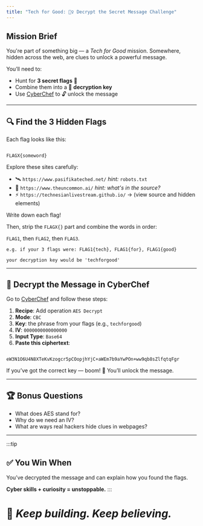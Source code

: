 ```yaml
---
title: "Tech for Good: 🕵️‍♀️ Decrypt the Secret Message Challenge"
---
```


## Mission Brief

You're part of something big — a *Tech for Good* mission. Somewhere, hidden across the web, are clues to unlock a powerful message.

You’ll need to:

- Hunt for **3 secret flags** 🏁
- Combine them into a 🔑 **decryption key**
- Use [CyberChef](https://gchq.github.io/CyberChef/) to 🔓 unlock the message

---

## 🔍 Find the 3 Hidden Flags

Each flag looks like this:

```

FLAGX{someword}

```

Explore these sites carefully:

- 🛰️ `https://www.pasifikateched.net/` *hint:* `robots.txt`
- 🧠 `https://www.theuncommon.ai/` *hint: what's in the source?*
- ⚡ `https://technesianlivestream.github.io/` → (view source and hidden elements)

Write down each flag!

Then, strip the `FLAGX{}` part and combine the words in order:  

`FLAG1`, then `FLAG2`, then `FLAG3`.

```
e.g. if your 3 flags were: FLAG1{tech}, FLAG1{for}, FLAG1{good}

your decryption key would be 'techforgood'

```

---

## 🔐 Decrypt the Message in CyberChef

Go to [CyberChef](https://gchq.github.io/CyberChef/) and follow these steps:

1. **Recipe**: Add operation `AES Decrypt`
2. **Mode**: `CBC`
3. **Key**: the phrase from your flags (e.g., `techforgood`)
4. **IV**: `0000000000000000`
5. **Input Type**: `Base64`
6. **Paste this ciphertext**:


```

eW3N1O6U4N8XTeKvKzogcr5pCOopjhYjC+aWEm7b9aYwPOn+ww9qb8sZlfqtqFgr

```

If you’ve got the correct key — boom! 🎉 You’ll unlock the message.

---

## 🏆 Bonus Questions

- What does AES stand for?
- Why do we need an IV?
- What are ways real hackers hide clues in webpages?

---

:::tip

## ✅ You Win When

You’ve decrypted the message and can explain how you found the flags.

**Cyber skills + curiosity = unstoppable.**
:::


# 🌊 *Keep building. Keep believing.*
